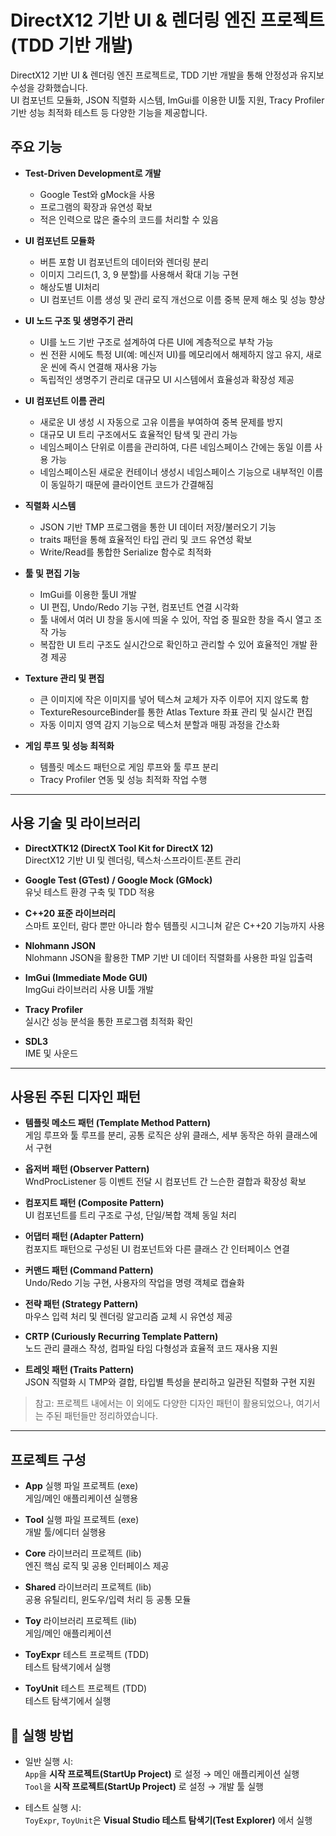 # DirectX12 기반 UI & 렌더링 엔진 프로젝트(TDD 기반 개발)

DirectX12 기반 UI & 렌더링 엔진 프로젝트로, TDD 기반 개발을 통해 안정성과 유지보수성을 강화했습니다.  
UI 컴포넌트 모듈화, JSON 직렬화 시스템, ImGui를 이용한 UI툴 지원, Tracy Profiler 기반 성능 최적화 테스트 등 다양한 기능을 제공합니다.

## 주요 기능

- **Test-Driven Development로 개발**
  - Google Test와 gMock을 사용
  - 프로그램의 확장과 유연성 확보
  - 적은 인력으로 많은 줄수의 코드를 처리할 수 있음

- **UI 컴포넌트 모듈화**
  - 버튼 포함 UI 컴포넌트의 데이터와 렌더링 분리
  - 이미지 그리드(1, 3, 9 분할)를 사용해서 확대 기능 구현
  - 해상도별 UI처리
  - UI 컴포넌트 이름 생성 및 관리 로직 개선으로 이름 중복 문제 해소 및 성능 향상
 
- **UI 노드 구조 및 생명주기 관리**
  - UI를 노드 기반 구조로 설계하여 다른 UI에 계층적으로 부착 가능
  - 씬 전환 시에도 특정 UI(예: 메신저 UI)를 메모리에서 해제하지 않고 유지, 새로운 씬에 즉시 연결해 재사용 가능
  - 독립적인 생명주기 관리로 대규모 UI 시스템에서 효율성과 확장성 제공
 
- **UI 컴포넌트 이름 관리**
  - 새로운 UI 생성 시 자동으로 고유 이름을 부여하여 중복 문제를 방지
  - 대규모 UI 트리 구조에서도 효율적인 탐색 및 관리 가능
  - 네임스페이스 단위로 이름을 관리하여, 다른 네임스페이스 간에는 동일 이름 사용 가능
  - 네임스페이스된 새로운 컨테이너 생성시 네임스페이스 기능으로 내부적인 이름이 동일하기 때문에 클라이언트 코드가 간결해짐

- **직렬화 시스템**
  - JSON 기반 TMP 프로그램을 통한 UI 데이터 저장/불러오기 기능
  - traits 패턴을 통해 효율적인 타입 관리 및 코드 유연성 확보
  - Write/Read를 통합한 Serialize 함수로 최적화

- **툴 및 편집 기능**
  - ImGui를 이용한 툴UI 개발
  - UI 편집, Undo/Redo 기능 구현, 컴포넌트 연결 시각화
  - 툴 내에서 여러 UI 창을 동시에 띄울 수 있어, 작업 중 필요한 창을 즉시 열고 조작 가능
  - 복잡한 UI 트리 구조도 실시간으로 확인하고 관리할 수 있어 효율적인 개발 환경 제공
 
- **Texture 관리 및 편집**
  - 큰 이미지에 작은 이미지를 넣어 텍스쳐 교체가 자주 이루어 지지 않도록 함
  - TextureResourceBinder를 통한 Atlas Texture 좌표 관리 및 실시간 편집
  - 자동 이미지 영역 감지 기능으로 텍스처 분할과 매핑 과정을 간소화

- **게임 루프 및 성능 최적화**
  - 템플릿 메소드 패턴으로 게임 루프와 툴 루프 분리
  - Tracy Profiler 연동 및 성능 최적화 작업 수행

---

## 사용 기술 및 라이브러리

- **DirectXTK12 (DirectX Tool Kit for DirectX 12)**  
  DirectX12 기반 UI 및 렌더링, 텍스처·스프라이트·폰트 관리

- **Google Test (GTest) / Google Mock (GMock)**  
  유닛 테스트 환경 구축 및 TDD 적용

- **C++20 표준 라이브러리**  
  스마트 포인터, 람다 뿐만 아니라 함수 템플릿 시그니쳐 같은 C++20 기능까지 사용

- **Nlohmann JSON**  
  Nlohmann JSON을 활용한 TMP 기반 UI 데이터 직렬화를 사용한 파일 입출력

- **ImGui (Immediate Mode GUI)**  
  ImgGui 라이브러리 사용 UI툴 개발

- **Tracy Profiler**  
  실시간 성능 분석을 통한 프로그램 최적화 확인

- **SDL3**  
  IME 및 사운드

---

## 사용된 주된 디자인 패턴

- **템플릿 메소드 패턴 (Template Method Pattern)**  
  게임 루프와 툴 루프를 분리, 공통 로직은 상위 클래스, 세부 동작은 하위 클래스에서 구현

- **옵저버 패턴 (Observer Pattern)**  
  WndProcListener 등 이벤트 전달 시 컴포넌트 간 느슨한 결합과 확장성 확보

- **컴포지트 패턴 (Composite Pattern)**  
  UI 컴포넌트를 트리 구조로 구성, 단일/복합 객체 동일 처리

- **어댑터 패턴 (Adapter Pattern)**  
  컴포지트 패턴으로 구성된 UI 컴포넌트와 다른 클래스 간 인터페이스 연결

- **커맨드 패턴 (Command Pattern)**  
  Undo/Redo 기능 구현, 사용자의 작업을 명령 객체로 캡슐화

- **전략 패턴 (Strategy Pattern)**  
  마우스 입력 처리 및 렌더링 알고리즘 교체 시 유연성 제공

- **CRTP (Curiously Recurring Template Pattern)**  
  노드 관리 클래스 작성, 컴파일 타임 다형성과 효율적 코드 재사용 지원

- **트레잇 패턴 (Traits Pattern)**  
  JSON 직렬화 시 TMP와 결합, 타입별 특성을 분리하고 일관된 직렬화 구현 지원

> 참고: 프로젝트 내에서는 이 외에도 다양한 디자인 패턴이 활용되었으나, 여기서는 주된 패턴들만 정리하였습니다.

---

## 프로젝트 구성  
- **App**
  실행 파일 프로젝트 (exe)  
  게임/메인 애플리케이션 실행용

- **Tool**
  실행 파일 프로젝트 (exe)  
  개발 툴/에디터 실행용

- **Core**
  라이브러리 프로젝트 (lib)  
  엔진 핵심 로직 및 공용 인터페이스 제공

- **Shared**
  라이브러리 프로젝트 (lib)  
  공용 유틸리티, 윈도우/입력 처리 등 공통 모듈

- **Toy**
  라이브러리 프로젝트 (lib)  
  게임/메인 애플리케이션

- **ToyExpr**
  테스트 프로젝트 (TDD)  
  테스트 탐색기에서 실행

- **ToyUnit**
  테스트 프로젝트 (TDD)  
  테스트 탐색기에서 실행  

## 🚀 실행 방법
- 일반 실행 시:  
  `App`을 **시작 프로젝트(StartUp Project)** 로 설정 → 메인 애플리케이션 실행  
  `Tool`을 **시작 프로젝트(StartUp Project)** 로 설정 → 개발 툴 실행

- 테스트 실행 시:  
  `ToyExpr`, `ToyUnit`은 **Visual Studio 테스트 탐색기(Test Explorer)** 에서 실행  
